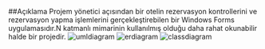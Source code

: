 ##Açıklama
Projem yönetici açısından bir otelin rezervasyon kontrollerini ve rezervasyon yapma işlemlerini gerçekleştirebilen bir Windows Forms uygulamasıdır.N katmanlı mimarinin kullanılmış olduğu daha rahat okunabilir halde bir projedir.
![umldiagram](https://github.com/Nis4k/Otel_Rezervasyon/issues/3) 
![erdiagram](https://github.com/Nis4k/Otel_Rezervasyon/issues/2)
![classdiagram](https://github.com/Nis4k/Otel_Rezervasyon/issues/1)
